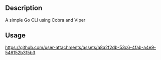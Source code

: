 ## Description 
A simple Go CLI using Cobra and Viper

## Usage


https://github.com/user-attachments/assets/a8a2f2db-53c6-4fab-a4e9-546152b3f5b3

